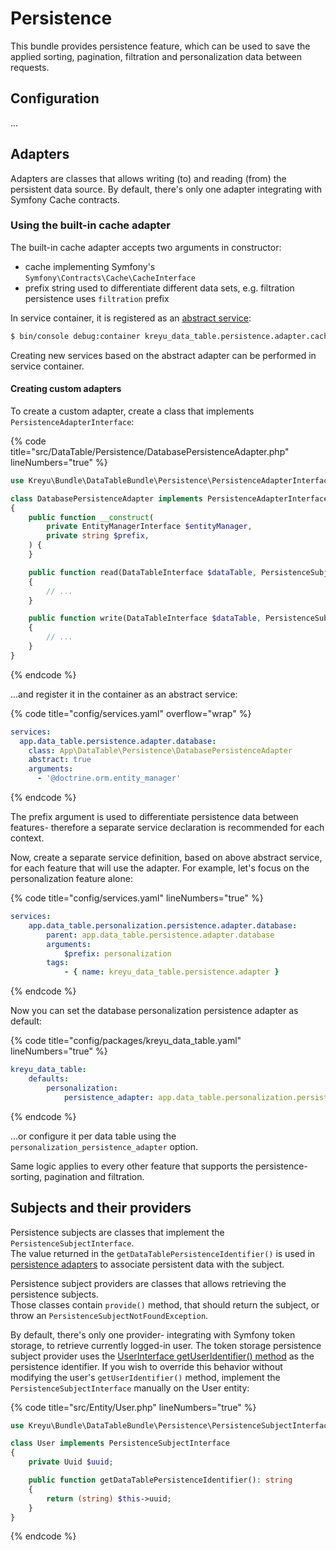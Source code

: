 # Persistence

This bundle provides persistence feature, which can be used to save the applied sorting, pagination, filtration and personalization data between requests.

## Configuration

...

## Adapters

Adapters are classes that allows writing (to) and reading (from) the persistent data source. By default, there's only one adapter integrating with Symfony Cache contracts.

### Using the built-in cache adapter <a href="#using-built-in-cache-adapter" id="using-built-in-cache-adapter"></a>

The built-in cache adapter accepts two arguments in constructor:

* cache implementing Symfony's `Symfony\Contracts\Cache\CacheInterface`
* prefix string used to differentiate different data sets, e.g. filtration persistence uses `filtration` prefix

In service container, it is registered as an [abstract service](https://symfony.com/doc/current/service\_container/parent\_services.html):

```sh
$ bin/console debug:container kreyu_data_table.persistence.adapter.cache
```

Creating new services based on the abstract adapter can be performed in service container.

#### Creating custom adapters <a href="#creating-custom-adapters" id="creating-custom-adapters"></a>

To create a custom adapter, create a class that implements `PersistenceAdapterInterface`:

{% code title="src/DataTable/Persistence/DatabasePersistenceAdapter.php" lineNumbers="true" %}
```php
use Kreyu\Bundle\DataTableBundle\Persistence\PersistenceAdapterInterface;

class DatabasePersistenceAdapter implements PersistenceAdapterInterface
{
    public function __construct(
        private EntityManagerInterface $entityManager,
        private string $prefix,
    ) {
    }

    public function read(DataTableInterface $dataTable, PersistenceSubjectInterface $subject): mixed
    {
        // ...
    }

    public function write(DataTableInterface $dataTable, PersistenceSubjectInterface $subject, mixed $data): void
    {
        // ...
    }
}
```
{% endcode %}

...and register it in the container as an abstract service:

{% code title="config/services.yaml" overflow="wrap" %}
```yaml
services:
  app.data_table.persistence.adapter.database:
    class: App\DataTable\Persistence\DatabasePersistenceAdapter
    abstract: true
    arguments:
      - '@doctrine.orm.entity_manager'
```
{% endcode %}

The prefix argument is used to differentiate persistence data between features- therefore a separate service declaration is recommended for each context.&#x20;

Now, create a separate service definition, based on above abstract service, for each feature that will use the adapter. For example, let's focus on the personalization feature alone:

{% code title="config/services.yaml" lineNumbers="true" %}
```yaml
services:
    app.data_table.personalization.persistence.adapter.database:
        parent: app.data_table.persistence.adapter.database
        arguments:
            $prefix: personalization
        tags:
            - { name: kreyu_data_table.persistence.adapter }
```
{% endcode %}

Now you can set the database personalization persistence adapter as default:

{% code title="config/packages/kreyu_data_table.yaml" lineNumbers="true" %}
```yaml
kreyu_data_table:
    defaults:
        personalization:
            persistence_adapter: app.data_table.personalization.persistence.adapter.database
```
{% endcode %}

...or configure it per data table using the `personalization_persistence_adapter` option.

Same logic applies to every other feature that supports the persistence- sorting, pagination and filtration.

## Subjects and their providers

Persistence subjects are classes that implement the `PersistenceSubjectInterface`.\
The value returned in the `getDataTablePersistenceIdentifier()` is used in [persistence adapters](https://data-table-bundle.readthedocs.io/en/latest/reference/persistence/#persistence-adapters) to associate persistent data with the subject.

Persistence subject providers are classes that allows retrieving the persistence subjects.\
Those classes contain `provide()` method, that should return the subject, or throw an `PersistenceSubjectNotFoundException`.

By default, there's only one provider- integrating with Symfony token storage, to retrieve currently logged-in user. The token storage persistence subject provider uses the [UserInterface getUserIdentifier() method](https://github.com/symfony/symfony/blob/6.3/src/Symfony/Component/Security/Core/User/UserInterface.php#L60) as the persistence identifier. If you wish to override this behavior without modifying the user's `getUserIdentifier()` method, implement the `PersistenceSubjectInterface` manually on the User entity:

{% code title="src/Entity/User.php" lineNumbers="true" %}
```php
use Kreyu\Bundle\DataTableBundle\Persistence\PersistenceSubjectInterface;

class User implements PersistenceSubjectInterface
{
    private Uuid $uuid;

    public function getDataTablePersistenceIdentifier(): string
    {
        return (string) $this->uuid;
    }
}
```
{% endcode %}
